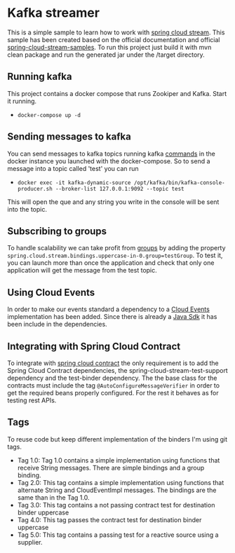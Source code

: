 # Kafka streamer
This is a simple sample to learn how to work with [spring cloud stream](https://cloud.spring.io/spring-cloud-static/spring-cloud-stream/3.0.1.RELEASE/reference/html/spring-cloud-stream.html#spring-cloud-stream-reference). This sample has been created based on the official 
documentation and official [spring-cloud-stream-samples](https://github.com/spring-cloud/spring-cloud-stream-samples). To run this project just build it with mvn clean package and run 
the generated jar under the /target directory. 

## Running kafka
This project contains a docker compose that runs Zookiper and Kafka. Start it running. 

- `docker-compose up -d`

## Sending messages to kafka
You can send messages to kafka topics running kafka [commands](https://kafka.apache.org/quickstart) in the docker instance you launched with the docker-compose. 
So to send a message into a topic called 'test' you can run 

- `docker exec -it kafka-dynamic-source /opt/kafka/bin/kafka-console-producer.sh --broker-list 127.0.0.1:9092 --topic test`

This will open the que and any string you write in the console will be sent into the topic. 

## Subscribing to groups
To handle scalability we can take profit from [groups](https://cloud.spring.io/spring-cloud-static/spring-cloud-stream/3.0.1.RELEASE/reference/html/spring-cloud-stream.html#consumer-groups)
by adding the property `spring.cloud.stream.bindings.uppercase-in-0.group=testGroup`. To test it, you can launch more than 
once the application and check that only one application will get the message from the test topic.

## Using Cloud Events
In order to make our events standard a dependency to a [Cloud Events](https://github.com/cloudevents/spec) implementation has been added. Since there is already
a [Java Sdk](https://github.com/cloudevents/sdk-java) it has been include in the dependencies. 

## Integrating with Spring Cloud Contract
To integrate with [spring cloud contract]( https://spring.io/projects/spring-cloud-contract) the only requirement is to add the Spring Cloud Contract dependencies, the 
spring-cloud-stream-test-support dependency and the test-binder dependency. The the base class for the contracts must 
include the tag `@AutoConfigureMessageVerifier` in order to get the required beans properly 
configured. For the rest it behaves as for testing rest APIs.

## Tags
To reuse code but keep different implementation of the binders I'm using git tags.
 - Tag 1.0: Tag 1.0 contains a simple implementation using functions that receive String messages. There are simple 
 bindings and a group binding.
 - Tag 2.0: This tag contains a simple implementation using functions that alternate String and CloudEventImpl messages. 
 The bindings are the same than in the Tag 1.0. 
 - Tag 3.0: This tag contains a not passing contract test for destination binder uppercase
 - Tag 4.0: This tag passes the contract test for destination binder uppercase
 - Tag 5.0: This tag contains a passing test for a reactive source using a supplier.